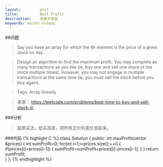 ```yaml
---
layout:         post
title:          Best Profit
description:    求最大收益
keywords: vector Greedy
---
```

##问题
>   Say you have an array for which the ith element is the price of a given stock on day .

> Design an algorithm to find the maximum profit. You may complete as many transactions as you like (ie, buy one and sell one share of the stock multiple times). However, you may not engage in multiple transactions at the same time (ie, you must sell the stock before you buy again).

> Tags: Array Greedy

>来源： <https://leetcode.com/problems/best-time-to-buy-and-sell-stock-ii/>

###分析
> 股票买法，低买高卖，把所有正价的差价加起来。

###代码
{% highlight C %}
class Solution {
public:
    int maxProfit(vector<int> &prices) {
       int sumProfit=0;
       for(int i=1;i<prices.size();++i)
       {
           if(prices[i]>prices[i-1])
           {
               sumProfit=sumProfit+prices[i]-prices[i-1];
           }
       }
        return sumProfit;  
    }
}; 
{% endhighlight %}
